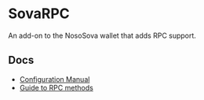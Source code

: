# SovaRPC

An add-on to the NosoSova wallet that adds RPC support.

## Docs

- [Configuration Manual](doc/rpc_settings.md)
- [Guide to RPC methods](doc/rpc_methods.md)
